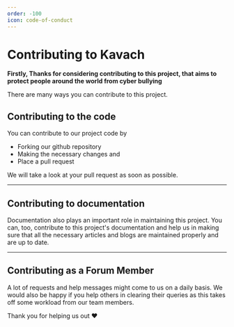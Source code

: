 ```yaml
---
order: -100
icon: code-of-conduct
---
```


# Contributing to Kavach

**Firstly, Thanks for considering contributing to this project, that aims to protect people around the world from cyber bullying**

There are many ways you can contribute to this project.

## Contributing to the code

You can contribute to our project code by

- Forking our github repository
- Making the necessary changes and
- Place a pull request

We will take a look at your pull request as soon as possible.

---

## Contributing to documentation

Documentation also plays an important role in maintaining this project. You can, too, contribute to this project's documentation and help us in making sure that all the necessary articles and blogs are maintained properly and are up to date.

---

## Contributing as a Forum Member

A lot of requests and help messages might come to us on a daily basis. We would also be happy if you help others in clearing their queries as this takes off some workload from our team members.

Thank you for helping us out :heart:
